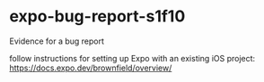 # expo-bug-report-s1f10
Evidence for a bug report

follow instructions for setting up Expo with an existing iOS project: https://docs.expo.dev/brownfield/overview/
